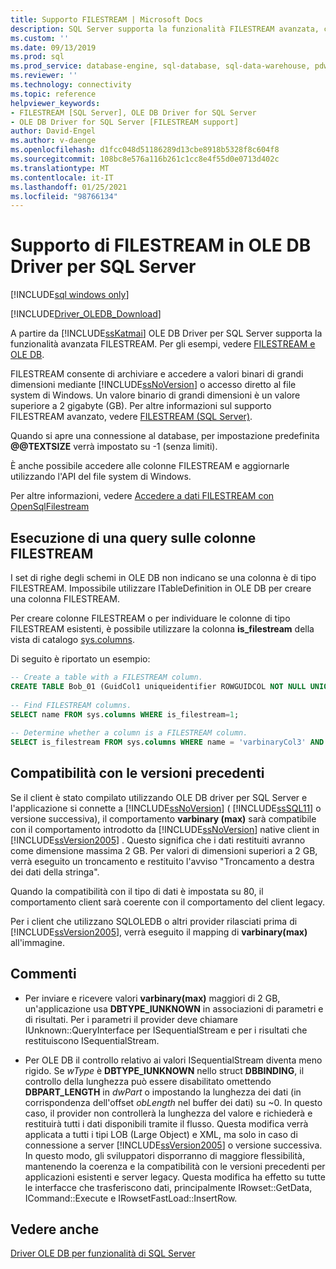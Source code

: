 ```yaml
---
title: Supporto FILESTREAM | Microsoft Docs
description: SQL Server supporta la funzionalità FILESTREAM avanzata, che consente di archiviare e accedere a valori binari di grandi dimensioni, tramite SQL Server o file system.
ms.custom: ''
ms.date: 09/13/2019
ms.prod: sql
ms.prod_service: database-engine, sql-database, sql-data-warehouse, pdw
ms.reviewer: ''
ms.technology: connectivity
ms.topic: reference
helpviewer_keywords:
- FILESTREAM [SQL Server], OLE DB Driver for SQL Server
- OLE DB Driver for SQL Server [FILESTREAM support]
author: David-Engel
ms.author: v-daenge
ms.openlocfilehash: d1fcc048d51186289d13cbe8918b5328f8c604f8
ms.sourcegitcommit: 108bc8e576a116b261c1cc8e4f55d0e0713d402c
ms.translationtype: MT
ms.contentlocale: it-IT
ms.lasthandoff: 01/25/2021
ms.locfileid: "98766134"
---
```

# <a name="filestream-support-in-ole-db-driver-for-sql-server"></a>Supporto di FILESTREAM in OLE DB Driver per SQL Server
[!INCLUDE[sql windows only](../../../includes/applies-to-version/sql-windows-only.md)]

[!INCLUDE[Driver_OLEDB_Download](../../../includes/driver_oledb_download.md)]

A partire da [!INCLUDE[ssKatmai](../../../includes/sskatmai-md.md)] OLE DB Driver per SQL Server supporta la funzionalità avanzata FILESTREAM. Per gli esempi, vedere [FILESTREAM e OLE DB](../../oledb/ole-db-how-to/filestream/filestream-and-ole-db.md).  

FILESTREAM consente di archiviare e accedere a valori binari di grandi dimensioni mediante [!INCLUDE[ssNoVersion](../../../includes/ssnoversion-md.md)] o accesso diretto al file system di Windows. Un valore binario di grandi dimensioni è un valore superiore a 2 gigabyte (GB). Per altre informazioni sul supporto FILESTREAM avanzato, vedere [FILESTREAM &#40;SQL Server&#41;](../../../relational-databases/blob/filestream-sql-server.md).  
  
Quando si apre una connessione al database, per impostazione predefinita **\@\@TEXTSIZE** verrà impostato su -1 (senza limiti).  
  
È anche possibile accedere alle colonne FILESTREAM e aggiornarle utilizzando l'API del file system di Windows.  
  
Per altre informazioni, vedere [Accedere a dati FILESTREAM con OpenSqlFilestream](../../../relational-databases/blob/access-filestream-data-with-opensqlfilestream.md)  
  
## <a name="querying-for-filestream-columns"></a>Esecuzione di una query sulle colonne FILESTREAM  
I set di righe degli schemi in OLE DB non indicano se una colonna è di tipo FILESTREAM. Impossibile utilizzare ITableDefinition in OLE DB per creare una colonna FILESTREAM.    
  
Per creare colonne FILESTREAM o per individuare le colonne di tipo FILESTREAM esistenti, è possibile utilizzare la colonna **is_filestream** della vista di catalogo [sys.columns](../../../relational-databases/system-catalog-views/sys-columns-transact-sql.md).  
  
Di seguito è riportato un esempio:  
  
```sql  
-- Create a table with a FILESTREAM column.  
CREATE TABLE Bob_01 (GuidCol1 uniqueidentifier ROWGUIDCOL NOT NULL UNIQUE DEFAULT NEWID(), IntCol2 int, varbinaryCol3 varbinary(max) FILESTREAM);  
  
-- Find FILESTREAM columns.  
SELECT name FROM sys.columns WHERE is_filestream=1;  
  
-- Determine whether a column is a FILESTREAM column.  
SELECT is_filestream FROM sys.columns WHERE name = 'varbinaryCol3' AND object_id IN (SELECT object_id FROM sys.tables WHERE name='Bob_01');  
```  
  
## <a name="down-level-compatibility"></a>Compatibilità con le versioni precedenti  
Se il client è stato compilato utilizzando OLE DB driver per SQL Server e l'applicazione si connette a [!INCLUDE[ssNoVersion](../../../includes/ssnoversion-md.md)] ( [!INCLUDE[ssSQL11](../../../includes/sssql11-md.md)] o versione successiva), il comportamento **varbinary (max)** sarà compatibile con il comportamento introdotto da [!INCLUDE[ssNoVersion](../../../includes/ssnoversion-md.md)] native client in [!INCLUDE[ssVersion2005](../../../includes/ssversion2005-md.md)] . Questo significa che i dati restituiti avranno come dimensione massima 2 GB. Per valori di dimensioni superiori a 2 GB, verrà eseguito un troncamento e restituito l'avviso "Troncamento a destra dei dati della stringa". 
  
Quando la compatibilità con il tipo di dati è impostata su 80, il comportamento client sarà coerente con il comportamento del client legacy.  
  
Per i client che utilizzano SQLOLEDB o altri provider rilasciati prima di [!INCLUDE[ssVersion2005](../../../includes/ssversion2005-md.md)], verrà eseguito il mapping di **varbinary(max)** all'immagine.  
  
## <a name="comments"></a>Commenti
- Per inviare e ricevere valori **varbinary(max)** maggiori di 2 GB, un'applicazione usa **DBTYPE_IUNKNOWN** in associazioni di parametri e di risultati. Per i parametri il provider deve chiamare IUnknown::QueryInterface per ISequentialStream e per i risultati che restituiscono ISequentialStream.  

-  Per OLE DB il controllo relativo ai valori ISequentialStream diventa meno rigido. Se *wType* è **DBTYPE_IUNKNOWN** nello struct **DBBINDING**, il controllo della lunghezza può essere disabilitato omettendo **DBPART_LENGTH** in *dwPart* o impostando la lunghezza dei dati (in corrispondenza dell'offset *obLength* nel buffer dei dati) su ~0. In questo caso, il provider non controllerà la lunghezza del valore e richiederà e restituirà tutti i dati disponibili tramite il flusso. Questa modifica verrà applicata a tutti i tipi LOB (Large Object) e XML, ma solo in caso di connessione a server [!INCLUDE[ssVersion2005](../../../includes/ssversion2005-md.md)] o versione successiva. In questo modo, gli sviluppatori disporranno di maggiore flessibilità, mantenendo la coerenza e la compatibilità con le versioni precedenti per applicazioni esistenti e server legacy.  Questa modifica ha effetto su tutte le interfacce che trasferiscono dati, principalmente IRowset::GetData, ICommand::Execute e IRowsetFastLoad::InsertRow.
 

## <a name="see-also"></a>Vedere anche  
 [Driver OLE DB per funzionalità di SQL Server](../../oledb/features/oledb-driver-for-sql-server-features.md)  
  
  
